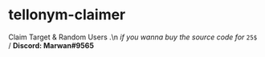 # tellonym-claimer
Claim Target &amp; Random Users .\n
 *if you wanna buy the source code for* `25$` / **Discord: Marwan#9565**
